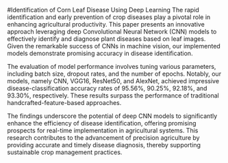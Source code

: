 #Identification of Corn Leaf Disease Using Deep Learning
The rapid identification and early prevention of crop diseases play a pivotal role in enhancing agricultural productivity. This paper presents an innovative approach leveraging deep Convolutional Neural Network (CNN) models to effectively identify and diagnose plant diseases based on leaf images. Given the remarkable success of CNNs in machine vision, our implemented models demonstrate promising accuracy in disease identification.

The evaluation of model performance involves tuning various parameters, including batch size, dropout rates, and the number of epochs. Notably, our models, namely CNN, VGG16, ResNet50, and AlexNet, achieved impressive disease-classification accuracy rates of 95.56%, 90.25%, 92.18%, and 93.30%, respectively. These results surpass the performance of traditional handcrafted-feature-based approaches.

The findings underscore the potential of deep CNN models to significantly enhance the efficiency of disease identification, offering promising prospects for real-time implementation in agricultural systems. This research contributes to the advancement of precision agriculture by providing accurate and timely disease diagnosis, thereby supporting sustainable crop management practices.
